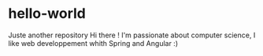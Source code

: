 # hello-world
Juste another repository
Hi there ! I'm passionate about computer science, I like web developpement whith Spring and Angular :)
